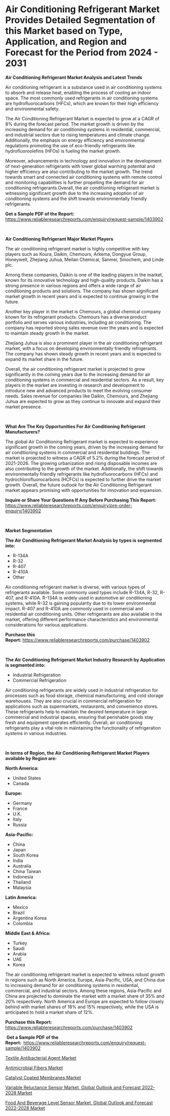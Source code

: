<p><h1>Air Conditioning Refrigerant Market Provides Detailed Segmentation of this Market based on Type, Application, and Region and Forecast for the Period from 2024 - 2031</h1></p><p><strong>Air Conditioning Refrigerant Market Analysis and Latest Trends</strong></p>
<p><p>Air conditioning refrigerant is a substance used in air conditioning systems to absorb and release heat, enabling the process of cooling an indoor space. The most commonly used refrigerants in air conditioning systems are hydrofluorocarbons (HFCs), which are known for their high efficiency and environmental safety.</p><p>The Air Conditioning Refrigerant Market is expected to grow at a CAGR of 8% during the forecast period. The market growth is driven by the increasing demand for air conditioning systems in residential, commercial, and industrial sectors due to rising temperatures and climate change. Additionally, the emphasis on energy efficiency and environmental regulations promoting the use of eco-friendly refrigerants like hydrofluoroolefins (HFOs) is fueling the market growth.</p><p>Moreover, advancements in technology and innovation in the development of next-generation refrigerants with lower global warming potential and higher efficiency are also contributing to the market growth. The trend towards smart and connected air conditioning systems with remote control and monitoring capabilities is further propelling the demand for air conditioning refrigerants.Overall, the air conditioning refrigerant market is witnessing significant growth due to the increasing adoption of air conditioning systems and the shift towards environmentally friendly refrigerants.</p></p>
<p><strong>Get a Sample PDF of the Report:&nbsp;</strong> <a href="https://www.reliableresearchreports.com/enquiry/request-sample/1403902">https://www.reliableresearchreports.com/enquiry/request-sample/1403902</a></p>
<p>&nbsp;</p>
<p><strong>Air Conditioning Refrigerant Major Market Players</strong></p>
<p><p>The air conditioning refrigerant market is highly competitive with key players such as Koura, Daikin, Chemours, Arkema, Dongyue Group, Honeywell, Zhejiang Juhua, Meilan Chemical, Sanmei, Sinochem, and Linde plc. </p><p>Among these companies, Daikin is one of the leading players in the market, known for its innovative technology and high-quality products. Daikin has a strong presence in various regions and offers a wide range of air conditioning products and solutions. The company has shown significant market growth in recent years and is expected to continue growing in the future.</p><p>Another key player in the market is Chemours, a global chemical company known for its refrigerant products. Chemours has a diverse product portfolio and serves various industries, including air conditioning. The company has reported strong sales revenue over the years and is expected to maintain steady growth in the market.</p><p>Zhejiang Juhua is also a prominent player in the air conditioning refrigerant market, with a focus on developing environmentally friendly refrigerants. The company has shown steady growth in recent years and is expected to expand its market share in the future.</p><p>Overall, the air conditioning refrigerant market is projected to grow significantly in the coming years due to the increasing demand for air conditioning systems in commercial and residential sectors. As a result, key players in the market are investing in research and development to introduce new and advanced products to meet the evolving consumer needs. Sales revenue for companies like Daikin, Chemours, and Zhejiang Juhua are expected to grow as they continue to innovate and expand their market presence.</p></p>
<p>&nbsp;</p>
<p><strong>What Are The Key Opportunities For Air Conditioning Refrigerant Manufacturers?</strong></p>
<p><p>The global Air Conditioning Refrigerant market is expected to experience significant growth in the coming years, driven by the increasing demand for air conditioning systems in commercial and residential buildings. The market is projected to witness a CAGR of 5.2% during the forecast period of 2021-2026. The growing urbanization and rising disposable incomes are also contributing to the growth of the market. Additionally, the shift towards environmentally friendly refrigerants like hydrofluorocarbons (HFCs) and hydrochlorofluorocarbons (HCFCs) is expected to further drive the market growth. Overall, the future outlook for the Air Conditioning Refrigerant market appears promising with opportunities for innovation and expansion.</p></p>
<p><strong>Inquire or Share Your Questions If Any Before Purchasing This Report:</strong> <a href="https://www.reliableresearchreports.com/enquiry/pre-order-enquiry/1403902">https://www.reliableresearchreports.com/enquiry/pre-order-enquiry/1403902</a></p>
<p>&nbsp;</p>
<p><strong>Market Segmentation</strong></p>
<p><strong>The Air Conditioning Refrigerant Market Analysis by types is segmented into:</strong></p>
<p><ul><li>R-134A</li><li>R-32</li><li>R-407</li><li>R-410A</li><li>Other</li></ul></p>
<p><p>Air conditioning refrigerant market is diverse, with various types of refrigerants available. Some commonly used types include R-134A, R-32, R-407, and R-410A. R-134A is widely used in automotive air conditioning systems, while R-32 is gaining popularity due to its lower environmental impact. R-407 and R-410A are commonly used in commercial and residential air conditioning units. Other refrigerants are also available in the market, offering different performance characteristics and environmental considerations for various applications.</p></p>
<p><strong>Purchase this Report:&nbsp;</strong><a href="https://www.reliableresearchreports.com/purchase/1403902">https://www.reliableresearchreports.com/purchase/1403902</a></p>
<p>&nbsp;</p>
<p><strong>The Air Conditioning Refrigerant Market Industry Research by Application is segmented into:</strong></p>
<p><ul><li>Industrial Refrigeration</li><li>Commercial Refrigeration</li></ul></p>
<p><p>Air conditioning refrigerants are widely used in industrial refrigeration for processes such as food storage, chemical manufacturing, and cold storage warehouses. They are also crucial in commercial refrigeration for applications such as supermarkets, restaurants, and convenience stores. These refrigerants help to maintain the desired temperature in large commercial and industrial spaces, ensuring that perishable goods stay fresh and equipment operates efficiently. Overall, air conditioning refrigerants play a vital role in maintaining the functionality of refrigeration systems in various industries.</p></p>
<p>&nbsp;</p>
<p><strong>In terms of Region, the Air Conditioning Refrigerant Market Players available by Region are:</strong></p>
<p>
    <p> <strong> North America: </strong>
        <ul>
            <li>United States</li>
            <li>Canada</li>
        </ul>
        </p> 
    <p> <strong> Europe: </strong>
        <ul>
            <li>Germany</li>
            <li>France</li>
            <li>U.K.</li>
            <li>Italy</li>
            <li>Russia</li>
        </ul>
        </p> 
    <p> <strong> Asia-Pacific: </strong>
        <ul>
            <li>China</li>
            <li>Japan</li>
            <li>South Korea</li>
            <li>India</li>
            <li>Australia</li>
            <li>China Taiwan</li>
            <li>Indonesia</li>
            <li>Thailand</li>
            <li>Malaysia</li>
        </ul>
        </p> 
    <p> <strong> Latin America: </strong>
        <ul>
            <li>Mexico</li>
            <li>Brazil</li>
            <li>Argentina Korea</li>
            <li>Colombia</li>
        </ul>
        </p> 
    <p> <strong> Middle East & Africa: </strong>
        <ul>
            <li>Turkey</li>
            <li>Saudi</li>
            <li>Arabia</li>
            <li>UAE</li>
            <li>Korea</li>
        </ul>
    </p>
    </p>
<p><p>The air conditioning refrigerant market is expected to witness robust growth in regions such as North America, Europe, Asia-Pacific, USA, and China due to increasing demand for air conditioning systems in residential, commercial, and industrial sectors. Among these regions, Asia-Pacific and China are projected to dominate the market with a market share of 35% and 20% respectively. North America and Europe are expected to follow closely behind with market shares of 18% and 15% respectively, while the USA is anticipated to hold a market share of 12%.</p></p>
<p><strong>Purchase this Report: </strong><a href="https://www.reliableresearchreports.com/purchase/1403902">https://www.reliableresearchreports.com/purchase/1403902</a></p>
<p>&nbsp;<strong>Get a Sample PDF of the Report:&nbsp;&nbsp;</strong><a href="https://www.reliableresearchreports.com/enquiry/request-sample/1403902">https://www.reliableresearchreports.com/enquiry/request-sample/1403902</a></p>
<p><strong></strong></p>
<p><p><a href="https://github.com/juniordelafrance/Market-Research-Report-List-2/blob/main/textile-antibacterial-agent-market.md">Textile Antibacterial Agent Market</a></p><p><a href="https://github.com/jaidynmorantestelletmjzya/Market-Research-Report-List-1/blob/main/antimicrobial-fibers-market.md">Antimicrobial Fibers Market</a></p><p><a href="https://view.publitas.com/reportprime-1/catalyst-coated-membranes-market-size-growth-outlook-from-2024-to-2031-projecting-at-markets-trends-analysis-by-application-regional-outlook-and-revenue/">Catalyst Coated Membranes Market</a></p><p><a href="https://glittery-fuchsia-86a.notion.site/Variable-Reluctance-Sensor-Market-Global-Outlook-and-Forecast-2022-2028-Market-Dynamics-2024-2031--63e9e3b1066f4ff58d08e68349288abe">Variable Reluctance Sensor Market, Global Outlook and Forecast 2022-2028 Market</a></p><p><a href="https://silk-columnist-571.notion.site/Food-And-Beverage-Level-Sensor-Market-Global-Outlook-and-Forecast-2022-2028-Market-Research-Report--82441cc8e90b4d14b014b128ca5dcef3">Food And Beverage Level Sensor Market, Global Outlook and Forecast 2022-2028 Market</a></p></p>